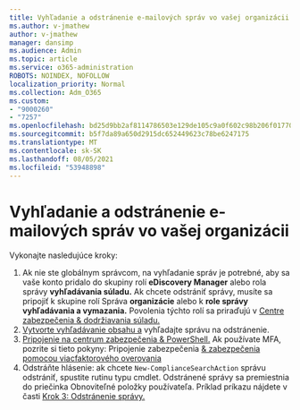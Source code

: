 ```yaml
---
title: Vyhľadanie a odstránenie e-mailových správ vo vašej organizácii
ms.author: v-jmathew
author: v-jmathew
manager: dansimp
ms.audience: Admin
ms.topic: article
ms.service: o365-administration
ROBOTS: NOINDEX, NOFOLLOW
localization_priority: Normal
ms.collection: Adm_O365
ms.custom:
- "9000260"
- "7257"
ms.openlocfilehash: bd25d9bb2af8114786503e129de105c9a0f602c98b206f01770605d1957e3a1b
ms.sourcegitcommit: b5f7da89a650d2915dc652449623c78be6247175
ms.translationtype: MT
ms.contentlocale: sk-SK
ms.lasthandoff: 08/05/2021
ms.locfileid: "53948898"
---
```

# <a name="search-for-and-delete-email-messages-in-your-organization"></a>Vyhľadanie a odstránenie e-mailových správ vo vašej organizácii

Vykonajte nasledujúce kroky:

1. Ak nie ste globálnym správcom, na vyhľadanie správ je potrebné, aby sa vaše konto pridalo do skupiny rolí **eDiscovery Manager** alebo rola správy **vyhľadávania súladu.** Ak chcete odstrániť správy, musíte sa pripojiť k skupine rolí Správa **organizácie** alebo k **role správy vyhľadávania a vymazania.** Povolenia týchto rolí sa priraďujú v [Centre zabezpečenia & dodržiavania súladu.](https://protection.office.com)
2. [Vytvorte vyhľadávanie obsahu a](https://docs.microsoft.com/office365/securitycompliance/content-search) vyhľadajte správu na odstránenie.
3. [Pripojenie na centrum zabezpečenia & PowerShell.](https://docs.microsoft.com/powershell/exchange/office-365-scc/connect-to-scc-powershell/connect-to-scc-powershell) Ak používate MFA, pozrite si tieto pokyny: Pripojenie zabezpečenia [& zabezpečenia pomocou viacfaktorového overovania](https://docs.microsoft.com/powershell/exchange/office-365-scc/connect-to-scc-powershell/mfa-connect-to-scc-powershell)
4. Odstráňte hlásenie: ak chcete `New-ComplianceSearchAction` správu odstrániť, spustite rutinu typu cmdlet. Odstránené správy sa premiestnia do priečinka Obnoviteľné položky používateľa. Príklad príkazu nájdete v časti [Krok 3: Odstránenie správy.](https://docs.microsoft.com/office365/securitycompliance/search-for-and-delete-messages-in-your-organization)
